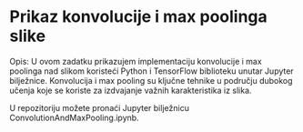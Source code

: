 # Prikaz konvolucije i max poolinga slike

Opis:
U ovom zadatku prikazujem implementaciju konvolucije i max poolinga nad slikom koristeći Python i TensorFlow biblioteku unutar Jupyter bilježnice. Konvolucija i max pooling su ključne tehnike u području dubokog učenja koje se koriste za izdvajanje važnih karakteristika iz slika.

U repozitoriju možete pronaći Jupyter bilježnicu ConvolutionAndMaxPooling.ipynb. 
